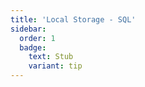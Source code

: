 ```yaml
---
title: 'Local Storage - SQL'
sidebar:
  order: 1
  badge:
    text: Stub
    variant: tip
---
```


 